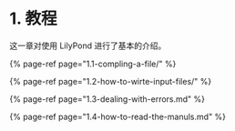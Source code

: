 # 1. 教程

这一章对使用 LilyPond 进行了基本的介绍。

{% page-ref page="1.1-compling-a-file/" %}

{% page-ref page="1.2-how-to-wirte-input-files/" %}

{% page-ref page="1.3-dealing-with-errors.md" %}

{% page-ref page="1.4-how-to-read-the-manuls.md" %}

